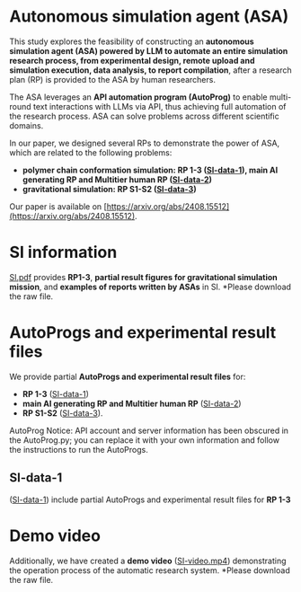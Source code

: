 # Autonomous simulation agent (ASA)
This study explores the feasibility of constructing an **autonomous simulation agent (ASA) powered by LLM to automate an entire simulation research process, from experimental design, remote upload and simulation execution, data analysis, to report compilation**, after a research plan (RP) is provided to the ASA by human researchers. 

The ASA leverages an **API automation program (AutoProg)** to enable multi-round text interactions with LLMs via API, thus achieving full automation of the research process. ASA can solve problems across different scientific domains. 

In our paper, we designed several RPs to demonstrate the power of ASA, which are related to the following problems:
- **polymer chain conformation simulation: RP 1-3 ([SI-data-1](/SI-data-1)), main AI generating RP and Multitier human RP ([SI-data-2](/SI-data-2))**
- **gravitational simulation: RP S1-S2 ([SI-data-3](/SI-data-3))**

Our paper is available on [https://arxiv.org/abs/2408.15512](https://arxiv.org/abs/2408.15512).

# SI information
[SI.pdf](SI.pdf) provides **RP1-3**, **partial result figures for gravitational simulation mission**, and **examples of reports written by ASAs** in SI.
*Please download the raw file.

# AutoProgs and experimental result files
We provide partial **AutoProgs and experimental result files** for:
- **RP 1-3** ([SI-data-1](/SI-data-1))
- **main AI generating RP and Multitier human RP** ([SI-data-2](/SI-data-2))
- **RP S1-S2** ([SI-data-3](/SI-data-3)).

AutoProg Notice: API account and server information has been obscured in the AutoProg.py; you can replace it with your own information and follow the instructions to run the AutoProgs.

## SI-data-1
([SI-data-1](/SI-data-1)) include partial AutoProgs and experimental result files for **RP 1-3**

# Demo video
Additionally, we have created a **demo video** ([SI-video.mp4](SI-video.mp4)) demonstrating the operation process of the automatic research system.
*Please download the raw file.
